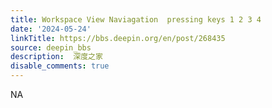 ```yaml
---
title: Workspace View Naviagation  pressing keys 1 2 3 4 
date: '2024-05-24'
linkTitle: https://bbs.deepin.org/en/post/268435
source: deepin_bbs
description:  深度之家 
disable_comments: true
---
```

NA
